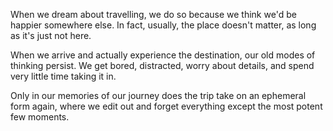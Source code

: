 When we dream about travelling, we do so because we think we'd be happier somewhere else. In fact, usually, the place doesn't matter, as long as it's just not here.

When we arrive and actually experience the destination, our old modes of thinking persist. We get bored, distracted, worry about details, and spend very little time taking it in.

Only in our memories of our journey does the trip take on an ephemeral form again, where we edit out and forget everything except the most potent few moments.

